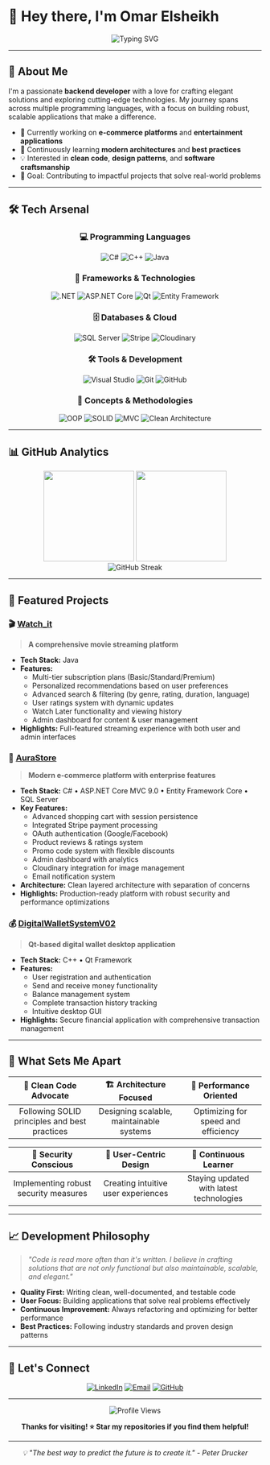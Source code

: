 # 👋 Hey there, I'm Omar Elsheikh

<div align="center">
  <img src="https://readme-typing-svg.herokuapp.com?font=Fira+Code&size=22&duration=3000&pause=1000&color=58A6FF&center=true&vCenter=true&width=600&lines=Software+Developer+%7C+Problem+Solver;Passionate+about+Clean+Code;Building+Modern+Applications;Always+Learning+New+Technologies" alt="Typing SVG" />
</div>

---

## 🚀 About Me

I'm a passionate **backend developer** with a love for crafting elegant solutions and exploring cutting-edge technologies. My journey spans across multiple programming languages, with a focus on building robust, scalable applications that make a difference.

- 🔭 Currently working on **e-commerce platforms** and **entertainment applications**
- 🌱 Continuously learning **modern architectures** and **best practices**
- 💡 Interested in **clean code**, **design patterns**, and **software craftsmanship**
- 🎯 Goal: Contributing to impactful projects that solve real-world problems

---

## 🛠️ Tech Arsenal

<div align="center">

### 💻 Programming Languages
![C#](https://img.shields.io/badge/C%23-239120?style=for-the-badge&logo=c-sharp&logoColor=white)
![C++](https://img.shields.io/badge/C++-00599C?style=for-the-badge&logo=cplusplus&logoColor=white)
![Java](https://img.shields.io/badge/Java-ED8B00?style=for-the-badge&logo=openjdk&logoColor=white)

### 🚀 Frameworks & Technologies
![.NET](https://img.shields.io/badge/.NET-512BD4?style=for-the-badge&logo=dotnet&logoColor=white)
![ASP.NET Core](https://img.shields.io/badge/ASP.NET%20Core-512BD4?style=for-the-badge&logo=dotnet&logoColor=white)
![Qt](https://img.shields.io/badge/Qt-41CD52?style=for-the-badge&logo=qt&logoColor=white)
![Entity Framework](https://img.shields.io/badge/Entity%20Framework-512BD4?style=for-the-badge&logo=dotnet&logoColor=white)

### 🗄️ Databases & Cloud
![SQL Server](https://img.shields.io/badge/SQL%20Server-CC2927?style=for-the-badge&logo=microsoftsqlserver&logoColor=white)
![Stripe](https://img.shields.io/badge/Stripe-008CDD?style=for-the-badge&logo=stripe&logoColor=white)
![Cloudinary](https://img.shields.io/badge/Cloudinary-3448C5?style=for-the-badge&logo=cloudinary&logoColor=white)

### 🛠️ Tools & Development
![Visual Studio](https://img.shields.io/badge/Visual%20Studio-5C2D91?style=for-the-badge&logo=visualstudio&logoColor=white)
![Git](https://img.shields.io/badge/Git-F05032?style=for-the-badge&logo=git&logoColor=white)
![GitHub](https://img.shields.io/badge/GitHub-181717?style=for-the-badge&logo=github&logoColor=white)

### 📐 Concepts & Methodologies
![OOP](https://img.shields.io/badge/OOP-FF6B6B?style=for-the-badge)
![SOLID](https://img.shields.io/badge/SOLID-4ECDC4?style=for-the-badge)
![MVC](https://img.shields.io/badge/MVC%20Pattern-45B7D1?style=for-the-badge)
![Clean Architecture](https://img.shields.io/badge/Clean%20Architecture-96CEB4?style=for-the-badge)

</div>

---

## 📊 GitHub Analytics

<div align="center">
  <img height="180em" src="https://github-readme-stats-sigma-five.vercel.app/api?username=OmarElsheikh20&show_icons=true&theme=tokyonight&include_all_commits=true&count_private=true&hide_border=true"/>
  <img height="180em" src="https://github-readme-stats.vercel.app/api/top-langs/?username=OmarElsheikh20&layout=compact&theme=tokyonight&langs_count=6&hide_border=true"/>
</div>

<div align="center">
  <img src="https://streak-stats.demolab.com/?user=OmarElsheikh20&theme=tokyonight&hide_border=true" alt="GitHub Streak"/>
</div>

---

## 🎯 Featured Projects

### 🎬 [**Watch_it**](https://github.com/OmarElsheikh20/Watch_it) 
> **A comprehensive movie streaming platform**
- **Tech Stack:** Java
- **Features:** 
  - Multi-tier subscription plans (Basic/Standard/Premium)
  - Personalized recommendations based on user preferences
  - Advanced search & filtering (by genre, rating, duration, language)
  - User ratings system with dynamic updates
  - Watch Later functionality and viewing history
  - Admin dashboard for content & user management
- **Highlights:** Full-featured streaming experience with both user and admin interfaces

### 🛒 [**AuraStore**](https://github.com/OmarElsheikh20/AuraStore)
> **Modern e-commerce platform with enterprise features**
- **Tech Stack:** C# • ASP.NET Core MVC 9.0 • Entity Framework Core • SQL Server
- **Key Features:**
  - Advanced shopping cart with session persistence
  - Integrated Stripe payment processing
  - OAuth authentication (Google/Facebook)
  - Product reviews & ratings system
  - Promo code system with flexible discounts
  - Admin dashboard with analytics
  - Cloudinary integration for image management
  - Email notification system
- **Architecture:** Clean layered architecture with separation of concerns
- **Highlights:** Production-ready platform with robust security and performance optimizations

### 💰 [**DigitalWalletSystemV02**](https://github.com/OmarElsheikh20/DigitalWalletSystemV02)
> **Qt-based digital wallet desktop application**
- **Tech Stack:** C++ • Qt Framework
- **Features:**
  - User registration and authentication
  - Send and receive money functionality
  - Balance management system
  - Complete transaction history tracking
  - Intuitive desktop GUI
- **Highlights:** Secure financial application with comprehensive transaction management

---

## 🌟 What Sets Me Apart

<div align="center">

| 🎨 **Clean Code Advocate** | 🏗️ **Architecture Focused** | 🚀 **Performance Oriented** |
|:---:|:---:|:---:|
| Following SOLID principles and best practices | Designing scalable, maintainable systems | Optimizing for speed and efficiency |

| 🔐 **Security Conscious** | 📱 **User-Centric Design** | 🔄 **Continuous Learner** |
|:---:|:---:|:---:|
| Implementing robust security measures | Creating intuitive user experiences | Staying updated with latest technologies |

</div>

---

## 📈 Development Philosophy

> *"Code is read more often than it's written. I believe in crafting solutions that are not only functional but also maintainable, scalable, and elegant."*

- **Quality First:** Writing clean, well-documented, and testable code
- **User Focus:** Building applications that solve real problems effectively
- **Continuous Improvement:** Always refactoring and optimizing for better performance
- **Best Practices:** Following industry standards and proven design patterns

---

## 🤝 Let's Connect

<div align="center">

[![LinkedIn](https://img.shields.io/badge/LinkedIn-0077B5?style=for-the-badge&logo=linkedin&logoColor=white)](https://linkedin.com/in/YOUR_LINKEDIN_PROFILE)
[![Email](https://img.shields.io/badge/Email-D14836?style=for-the-badge&logo=gmail&logoColor=white)](mailto:your@email.com)
[![GitHub](https://img.shields.io/badge/GitHub-181717?style=for-the-badge&logo=github&logoColor=white)](https://github.com/OmarElsheikh20)

</div>

---

<div align="center">
  <img src="https://komarev.com/ghpvc/?username=OmarElsheikh20&color=58A6FF&style=for-the-badge" alt="Profile Views"/>
  
  **Thanks for visiting! ⭐ Star my repositories if you find them helpful!**
</div>

---

<div align="center">
  <i>💡 "The best way to predict the future is to create it." - Peter Drucker</i>
</div>
